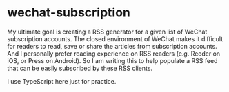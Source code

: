 # wechat-subscription

My ultimate goal is creating a RSS generator for a given list of WeChat subscription accounts. The closed environment of WeChat 
makes it difficult for readers to read, save or share the articles from subscription accounts. And I personally prefer reading 
experience on RSS readers (e.g. Reeder on iOS, or Press on Android). So I am writing this to help populate a RSS feed that 
can be easily subscribed by these RSS clients.

I use TypeScript here just for practice.
